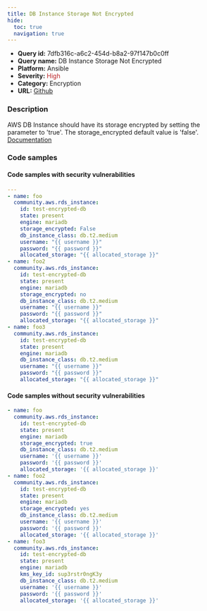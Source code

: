 ```yaml
---
title: DB Instance Storage Not Encrypted
hide:
  toc: true
  navigation: true
---
```


<style>
  .highlight .hll {
    background-color: #ff171742;
  }
  .md-content {
    max-width: 1100px;
    margin: 0 auto;
  }
</style>

-   **Query id:** 7dfb316c-a6c2-454d-b8a2-97f147b0c0ff
-   **Query name:** DB Instance Storage Not Encrypted
-   **Platform:** Ansible
-   **Severity:** <span style="color:#bb2124">High</span>
-   **Category:** Encryption
-   **URL:** [Github](https://github.com/Checkmarx/kics/tree/master/assets/queries/ansible/aws/db_instance_storage_not_encrypted)

### Description
AWS DB Instance should have its storage encrypted by setting the parameter to 'true'. The storage_encrypted default value is 'false'.<br>
[Documentation](https://docs.ansible.com/ansible/latest/collections/community/aws/rds_instance_module.html)

### Code samples
#### Code samples with security vulnerabilities
```yaml title="Positive test num. 1 - yaml file" hl_lines="17 23 7"
---
- name: foo
  community.aws.rds_instance:
    id: test-encrypted-db
    state: present
    engine: mariadb
    storage_encrypted: False
    db_instance_class: db.t2.medium
    username: "{{ username }}"
    password: "{{ password }}"
    allocated_storage: "{{ allocated_storage }}"
- name: foo2
  community.aws.rds_instance:
    id: test-encrypted-db
    state: present
    engine: mariadb
    storage_encrypted: no
    db_instance_class: db.t2.medium
    username: "{{ username }}"
    password: "{{ password }}"
    allocated_storage: "{{ allocated_storage }}"
- name: foo3
  community.aws.rds_instance:
    id: test-encrypted-db
    state: present
    engine: mariadb
    db_instance_class: db.t2.medium
    username: "{{ username }}"
    password: "{{ password }}"
    allocated_storage: "{{ allocated_storage }}"

```


#### Code samples without security vulnerabilities
```yaml title="Negative test num. 1 - yaml file"
- name: foo
  community.aws.rds_instance:
    id: test-encrypted-db
    state: present
    engine: mariadb
    storage_encrypted: true
    db_instance_class: db.t2.medium
    username: '{{ username }}'
    password: '{{ password }}'
    allocated_storage: '{{ allocated_storage }}'
- name: foo2
  community.aws.rds_instance:
    id: test-encrypted-db
    state: present
    engine: mariadb
    storage_encrypted: yes
    db_instance_class: db.t2.medium
    username: '{{ username }}'
    password: '{{ password }}'
    allocated_storage: '{{ allocated_storage }}'
- name: foo3
  community.aws.rds_instance:
    id: test-encrypted-db
    state: present
    engine: mariadb
    kms_key_id: sup3rstr0ngK3y
    db_instance_class: db.t2.medium
    username: '{{ username }}'
    password: '{{ password }}'
    allocated_storage: '{{ allocated_storage }}'

```
